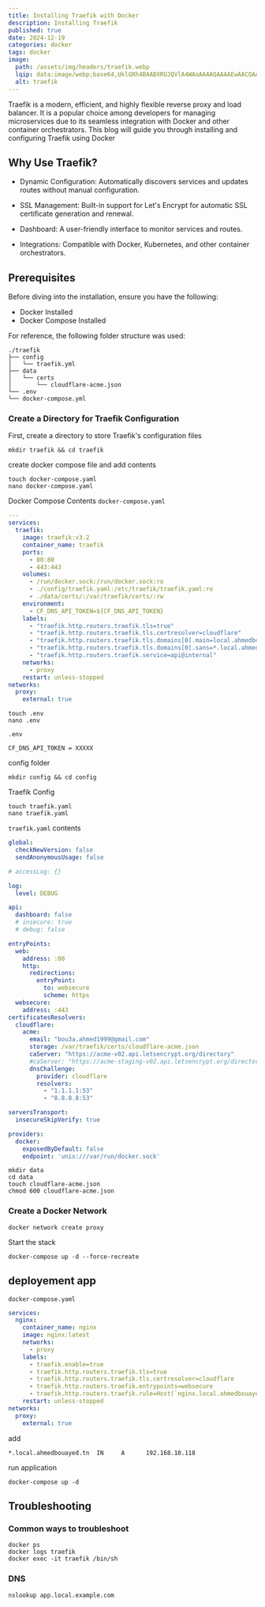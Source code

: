 ```yaml
---
title: Installing Traefik with Docker
description: Installing Traefik
published: true
date: 2024-12-19
categories: docker
tags: docker 
image:
  path: /assets/img/headers/traefik.webp
  lqip: data:image/webp;base64,UklGRh4BAABXRUJQVlA4WAoAAAAQAAAAEwAACQAAQUxQSG0AAAANcBjbtumc/39s21aJacN1pIAUYdu27aSBiJgA/CfFpdabOxq1BcBQr7dTn58bi54BOPXDheFIED1tYmOlt1sbAHuemi6eJwc+ySyeY/FwX5/M+WUuD9u8gt894+G6gd0M2O3OQKBFPHj9hM8DAFZQOCCKAAAAsAQAnQEqFAAKAD6ROppHpaOioTAIALASCUAToqAH6ZzhuBX932l2y/v/kN0kAAD+zysB3zhKUZL4GyBaLUY94goVuZsrv2dcI8gCU6Iuwz+/DMS7zcYpbSCkrH6pFKoXWDXVIn7xdImJhp/tQIoeT6WMnmhmLweXC9fJ24+BfUK8+NB5StJC1GgA
  alt: traefik
---
```


Traefik is a modern, efficient, and highly flexible reverse proxy and load balancer. It is a popular choice among developers for managing microservices due to its seamless integration with Docker and other container orchestrators. This blog will guide you through installing and configuring Traefik using Docker

## Why Use Traefik?
- Dynamic Configuration: Automatically discovers services and updates routes without manual configuration.

- SSL Management: Built-in support for Let's Encrypt for automatic SSL certificate generation and renewal.

- Dashboard: A user-friendly interface to monitor services and routes.

- Integrations: Compatible with Docker, Kubernetes, and other container orchestrators.

## Prerequisites

Before diving into the installation, ensure you have the following:
- Docker Installed
- Docker Compose Installed


For reference, the following folder structure was used:

```shell
./traefik
├── config
│   └── traefik.yml
├── data
│   └── certs
│       └── cloudflare-acme.json
└── .env
└── docker-compose.yml
```

### Create a Directory for Traefik Configuration
First, create a directory to store Traefik's configuration files
```shell
mkdir traefik && cd traefik
```
create docker compose file and add contents

```shell
touch docker-compose.yaml
nano docker-compose.yaml
```
Docker Compose Contents `docker-compose.yaml`

```yaml
---
services:
  traefik:
    image: traefik:v3.2
    container_name: traefik
    ports:
      - 80:80
      - 443:443
    volumes:
      - /run/docker.sock:/run/docker.sock:ro
      - ./config/traefik.yaml:/etc/traefik/traefik.yaml:ro
      - ./data/certs/:/var/traefik/certs/:rw
    environment:
      - CF_DNS_API_TOKEN=${CF_DNS_API_TOKEN}
    labels:
      - "traefik.http.routers.traefik.tls=true"
      - "traefik.http.routers.traefik.tls.certresolver=cloudflare"
      - "traefik.http.routers.traefik.tls.domains[0].main=local.ahmedbouayed.tn"
      - "traefik.http.routers.traefik.tls.domains[0].sans=*.local.ahmedbouayed.tn"
      - "traefik.http.routers.traefik.service=api@internal"
    networks:
      - proxy
    restart: unless-stopped
networks:
  proxy:
    external: true
```

```shell
touch .env
nano .env
```

`.env` 

```text
CF_DNS_API_TOKEN = XXXXX
```


config folder

```shell
mkdir config && cd config
```
Traefik Config

```shell
touch traefik.yaml
nano traefik.yaml
```

`traefik.yaml` contents

```yaml
global:
  checkNewVersion: false
  sendAnonymousUsage: false

# accessLog: {}

log:
  level: DEBUG

api:
  dashboard: false
  # insecure: true
  # debug: false

entryPoints:
  web:
    address: :80
    http:
      redirections:
        entryPoint:
          to: websecure
          scheme: https
  websecure:
    address: :443
certificatesResolvers:
  cloudflare:
    acme:
      email: "bou3a.ahmed1999@gmail.com"
      storage: /var/traefik/certs/cloudflare-acme.json
      caServer: "https://acme-v02.api.letsencrypt.org/directory"
      #caServer: "https://acme-staging-v02.api.letsencrypt.org/directory"
      dnsChallenge:
        provider: cloudflare
        resolvers:
          - "1.1.1.1:53"
          - "8.8.8.8:53"

serversTransport:
  insecureSkipVerify: true

providers:
  docker:
    exposedByDefault: false
    endpoint: 'unix:///var/run/docker.sock'
```

```shell
mkdir data
cd data
touch cloudflare-acme.json
chmod 600 cloudflare-acme.json
```


### Create a Docker Network

```shell
docker network create proxy
```
Start the stack
```shell
docker-compose up -d --force-recreate
```

## deployement app

`docker-compose.yaml`

```yaml
services:
  nginx:
    container_name: nginx
    image: nginx:latest
    networks:
      - proxy
    labels:
      - traefik.enable=true
      - traefik.http.routers.traefik.tls=true
      - traefik.http.routers.traefik.tls.certresolver=cloudflare
      - traefik.http.routers.traefik.entrypoints=websecure
      - traefik.http.routers.traefik.rule=Host(`nginx.local.ahmedbouayed.tn`)
    restart: unless-stopped
networks:
  proxy:
    external: true
```
add 

```text
*.local.ahmedbouayed.tn  IN     A      192.168.10.118
```

run application
```shell
docker-compose up -d
```


## Troubleshooting
### Common ways to troubleshoot

```shell
docker ps
docker logs traefik
docker exec -it traefik /bin/sh
```

### DNS
```shell
nslookup app.local.example.com
```